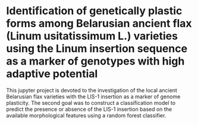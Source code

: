 # Identification of genetically plastic forms among Belarusian ancient flax (Linum usitatissimum L.) varieties using the Linum insertion sequence as a marker of genotypes with high adaptive potential
This jupyter project is devoted to the investigation of the local ancient Belarusian flax varieties with the LIS-1 insertion as a marker of genome plasticity. The second goal was to construct a classification model to predict the presence or absence of the LIS-1 insertion based on the available morphological features using a random forest classifier.